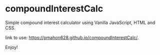 # compoundInterestCalc
Simple compound interest calculator using Vanilla JavaScript, HTML and CSS.  

link to use: https://pmahon628.github.io/compoundInterestCalc/.

Enjoy!
